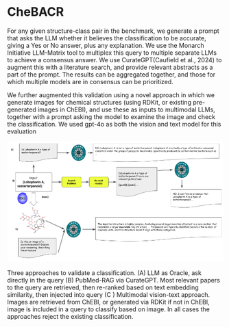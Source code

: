 # CheBACR

For any given structure-class pair in the benchmark, we generate a prompt that asks the LLM whether it believes the classification to be accurate, giving a Yes or No answer, plus any explanation. We use the Monarch Initiative LLM-Matrix tool to multiplex this query to multiple separate LLMs to achieve a consensus answer. We use CurateGPT(Caufield et al., 2024) to augment this with a literature search, and provide relevant abstracts as a part of the prompt. The results can be aggregated together, and those for which multiple models are in consensus can be prioritized.

We further augmented this validation using a novel approach in which we generate images for chemical structures (using RDKit, or existing pre-generated images in ChEBI), and use these as inputs to multimodal LLMs, together with a prompt asking the model to examine the image and check the classification. We used gpt-4o as both the vision and text model for this evaluation

![img](assets/chebacr.png)

Three approaches to validate a classification. (A) LLM as Oracle, ask directly in the query (B) PubMed-RAG via CurateGPT. Most relevant papers to the query are retrieved, then re-ranked based on text embedding similarity, then injected into query (C ) Multimodal vision-text approach. Images are retrieved from ChEBI, or generated via RDKit if not in ChEBI, image is included in a query to classify based on image. In all cases the approaches reject the existing classification.
